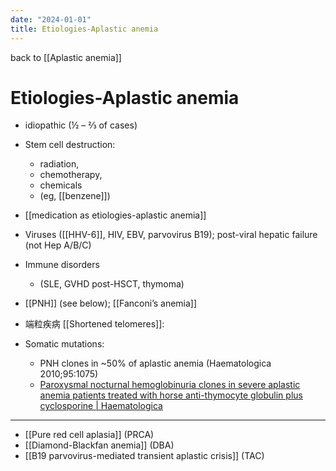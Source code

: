 ```yaml
---
date: "2024-01-01"
title: Etiologies-Aplastic anemia
---
```



back to [[Aplastic anemia]]

# Etiologies-Aplastic anemia

- idiopathic (½ – ⅔ of cases)

- Stem cell destruction:
  - radiation,
  - chemotherapy,
  - chemicals
  - (eg, [[benzene]])
- [[medication as etiologies-aplastic anemia]]
- Viruses ([[HHV-6]], HIV, EBV, parvovirus B19); post-viral hepatic failure (not Hep A/B/C)
- Immune disorders 
    - (SLE, GVHD post-HSCT, thymoma)
- [[PNH]] (see below); [[Fanconi’s anemia]]
- 端粒疾病 [[Shortened telomeres]]:
- Somatic mutations:
  - PNH clones in ~50% of aplastic anemia (Haematologica 2010;95:1075)
  - [Paroxysmal nocturnal hemoglobinuria clones in severe aplastic anemia patients treated with horse anti-thymocyte globulin plus cyclosporine | Haematologica](https://www.haematologica.org/article/view/5648)

---
- [[Pure red cell aplasia]] (PRCA)
- [[Diamond-Blackfan anemia]] (DBA)
- [[B19 parvovirus-mediated transient aplastic crisis]] (TAC)
